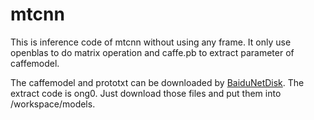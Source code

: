 # mtcnn

This is inference code of mtcnn without using any frame. It only use openblas to do matrix operation and caffe.pb to extract parameter of caffemodel.

The caffemodel and prototxt can be downloaded by [BaiduNetDisk](https://pan.baidu.com/s/1kcsCkyMQ7Ww7o7PK2QOEeg). The extract code is ong0. Just download those files and put them into /workspace/models.
